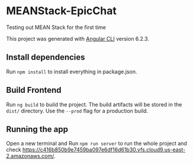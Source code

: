 # MEANStack-EpicChat

Testing out MEAN Stack for the first time 

This project was generated with [Angular CLI](https://github.com/angular/angular-cli) version 6.2.3.

## Install dependencies
Run `npm install` to install everything in package.json.

## Build Frontend
Run `ng build` to build the project. The build artifacts will be stored in the `dist/` directory. Use the `--prod` flag for a production build.

## Running the app
Open a new terminal and Run `npm run server` to run the whole project and check https://c416b850b9e7459ba097e6df16d61b30.vfs.cloud9.us-east-2.amazonaws.com/.
